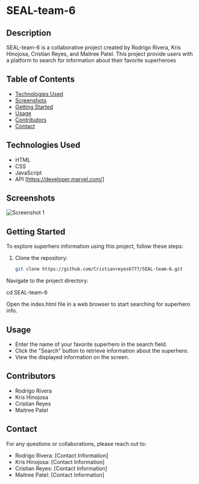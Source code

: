 # SEAL-team-6
## Description

SEAL-team-6 is a collaborative project created by Rodrigo Rivera, Kris Hinojosa, Cristian Reyes, and Maitree Patel. This project provide users with a platform to search for information about their favorite superheroes

## Table of Contents

- [Technologies Used](#technologies-used)
- [Screenshots](#screenshots)
- [Getting Started](#getting-started)
- [Usage](#usage)
- [Contributors](#contributors)
- [Contact](#contact)

## Technologies Used

- HTML
- CSS
- JavaScript
- API [https://developer.marvel.com/]

## Screenshots

![Screenshot 1](https://github.com/Cristianreyes6777/SEAL-team-6/assets/137252960/c4349f4d-dd0c-466e-87d5-bebae159633b)


## Getting Started

To explore superhero information using this project, follow these steps:

1. Clone the repository:
   ```sh
   git clone https://github.com/Cristianreyes6777/SEAL-team-6.git

Navigate to the project directory:

cd SEAL-team-6

Open the index.html file in a web browser to start searching for superhero info.

## Usage
- Enter the name of your favorite superhero in the search field.
- Click the "Search" button to retrieve information about the superhero.
- View the displayed information on the screen.

## Contributors
- Rodrigo Rivera
- Kris Hinojosa
- Cristian Reyes
- Maitree Patel

## Contact
For any questions or collaborations, please reach out to:

- Rodrigo Rivera: [Contact Information]
- Kris Hinojosa: [Contact Information]
- Cristian Reyes: [Contact Information]
- Maitree Patel: [Contact Information]
